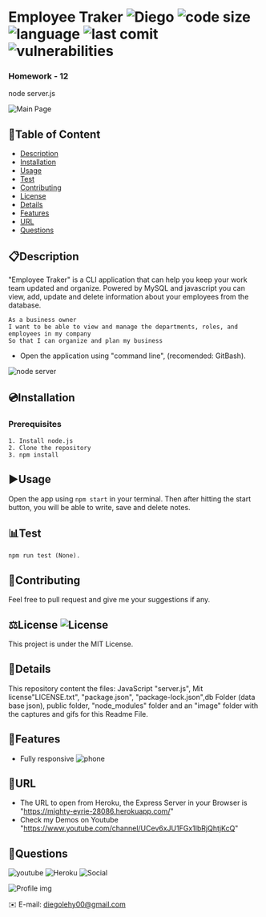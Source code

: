 # Employee Traker ![Diego](https://img.shields.io/badge/version-v1.0.0-yellow) ![code size](https://img.shields.io/github/languages/code-size/diegolehyt/homework12) ![language](https://img.shields.io/github/languages/top/diegolehyt/homework12) ![last comit](https://img.shields.io/github/last-commit/diegolehyt/homework12) ![vulnerabilities](https://img.shields.io/snyk/vulnerabilities/github/diegolehyt/homework12) 
### Homework - 12

 node server.js

![Main Page](assests/1.gif)

## 📌Table of Content

* [Description](#description)
* [Installation](#installation)
* [Usage](#usage)
* [Test](#test)
* [Contributing](#contributing)
* [License](#license)
* [Details](#details)
* [Features](#features)
* [URL](#url)
* [Questions](#questions)

## 📋Description
"Employee Traker" is a CLI application that can help you keep your work team updated and organize. Powered by MySQL and javascript you can view, add, update and delete information about your employees from the database.
```
As a business owner
I want to be able to view and manage the departments, roles, and employees in my company
So that I can organize and plan my business
```
- Open the application using "command line", (recomended: GitBash).

![node server](images/1.png)


## 💿Installation
  ### Prerequisites
    1. Install node.js  
    2. Clone the repository
    3. npm install

## ▶️Usage
Open the app using `npm start` in your terminal. Then after hitting the start button, you will be able to write, save and delete notes. 


## 📊Test
 ```
 npm run test (None).
 ```


## 🤝Contributing
Feel free to pull request and give me your suggestions if any.
          
## ⚖️License  ![License](https://img.shields.io/github/license/diegolehyt/homework11)
This project is under the MIT License.

## 📑Details

This repository content the files: JavaScript "server.js", Mit license"LICENSE.txt", "package.json", "package-lock.json",db Folder (data base json), public folder, "node_modules" folder and an "image" folder with the captures and gifs for this Readme File.

## 📀Features
- Fully responsive
  ![phone](images/3.png)

 ## 🔗URL  

- The URL to open from Heroku, the Express Server in your Browser is "https://mighty-eyrie-28086.herokuapp.com/"
- Check my Demos on Youtube "https://www.youtube.com/channel/UCev6xJU1FGx1IbRjQhtjKcQ"

## 👤Questions  
![youtube](https://img.shields.io/badge/YouTube-red?style=flat&logo=youtube)  ![Heroku](https://img.shields.io/badge/Heroku-purple?style=flat&logo=heroku)  ![Social](https://img.shields.io/github/followers/diegolehyt?style=social) 

![Profile img](https://avatars1.githubusercontent.com/u/59458188?v=4)

✉️ E-mail: diegolehy00@gmail.com
